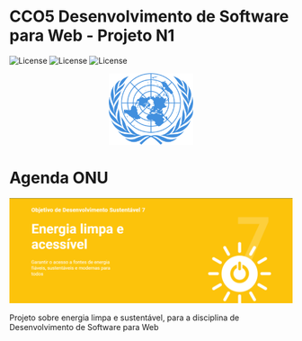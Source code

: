 # CCO5  Desenvolvimento de Software para Web - Projeto N1
![License](https://img.shields.io/badge/Code%20License-MIT-green.svg)
![License](https://img.shields.io/badge/-learning-red.svg)
![License](https://img.shields.io/badge/UNIFG-blue.svg)

<p align="center">
  <img alt="onu" src="assets/un.svg" width="150px">
</p>

# Agenda ONU
<p align="left">
  <img alt="logo" src="assets/logo.png">
</p>
Projeto sobre energia limpa e sustentável, para a disciplina de Desenvolvimento de Software para Web
